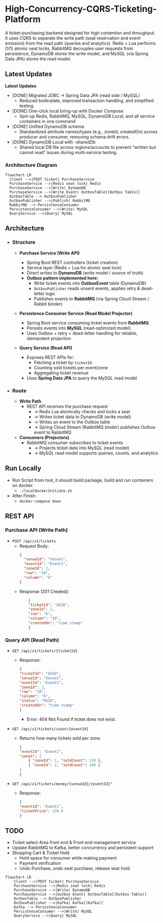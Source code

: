 # High-Concurrency-CQRS-Ticketing-Platform

A ticket-purchasing backend designed for high contention and throughput.
It uses CQRS to separate the write path (seat reservation and event emission) from the read path (queries and
analytics).
Redis + Lua performs O(1) atomic seat locks, RabbitMQ decouples user requests from persistence, DynamoDB stores the
write model, and MySQL (via Spring Data JPA) stores the read model.

## Latest Updates

**Latest Updates**

- [DONE] Migrated JDBC → Spring Data JPA (read side / MySQL)
    - Reduced boilerplate, improved transaction handling, and simplified testing.
- [DONE] One-click local bring-up with Docker Compose
    - Spin up Redis, RabbitMQ, MySQL, DynamoDB Local, and all service containers in one command
- [DONE] Unified DynamoDB schema
    - Standardized attribute names/types (e.g., zoneId, createdOn) across producer and consumer, removing schema drift
      errors.
- [DONE] DynamoDB Local with -sharedDb
    - Shared local DB file across regions/accounts to prevent “written but cannot read” issues during multi-service
      testing.

### Architecture Diagram

```mermaid
flowchart LR
  Client -->|POST ticket| PurchaseService
  PurchaseService -->|Redis seat lock| Redis
  PurchaseService -->|Write| DynamoDB
  PurchaseService -->|Write Event| OutboxTable[(Outbox Table)]
  OutboxTable --> OutboxPublisher
  OutboxPublisher -->|Publish| RabbitMQ
  RabbitMQ --> PersistenceConsumer
  PersistenceConsumer -->|Write| MySQL
  QueryService -->|Query| MySQL
```

## Architecture

- ### Structure
    - **Purchase Service (Write API)**
      - Spring Boot REST controllers (ticket creation)
      - Service layer (Redis + Lua for atomic seat lock)
      - Direct writes to **DynamoDB** (write model / source of truth)
      - **Outbox pattern implemented here:**
          - Write ticket events into **OutboxEvent** table (DynamoDB)
          - `OutboxPublisher` reads unsent events, applies retry & dead-letter logic
          - Publishes events to **RabbitMQ** (via Spring Cloud Stream / Rabbit binder)
      
    - **Persistence Consumer Service (Read Model Projector)**
      - Spring Boot service consuming ticket events from **RabbitMQ**
      - Persists events into **MySQL** (read-optimized model)
      - Uses Outbox + retry + dead-letter handling for reliable, idempotent projection

    - **Query Service (Read API)**
        - Exposes REST APIs for:
            - Fetching a ticket by `ticketId`
            - Counting sold tickets per event/zone
            - Aggregating ticket revenue
        - Uses **Spring Data JPA** to query the MySQL read model

- ### Route
    - **Write Path**
        - REST API receives the purchase request
            - → Redis Lua atomically checks and locks a seat
            - → Writes ticket data to DynamoDB (write model)
            - → Writes an event to the Outbox table
            - → Spring Cloud Stream (RabbitMQ binder) publishes Outbox event to RabbitMQ
    - **Consumers (Projectors)**
        - RabbitMQ consumer subscribes to ticket events
            - → Projects ticket data into MySQL (read model)
            - → MySQL read model supports queries, counts, and analytics

## Run Locally
- Run Script from root, it should build package, build and run containers on docker. 
  - `./localDockerInitiate.sh`
- After Finish:
  - `docker-compose down`

## REST API

### Purchase API (Write Path)

- `POST /api/v1/tickets`
    - Request Body:
      ```json
      {
        "venueId": "Venue1",
        "eventId": "Event1",
        "zoneId": 2,
        "row": "10",
        "column": "b"
      }
      ```
    - Response (201 Created):
      ```json
          {
          "ticketId": "UUID",
          "zoneId": 2,
          "row": "b",
          "column": "10",
          "createdOn": "time stamp"
          }
      ```

### Query API (Read Path)

- `GET /api/v1/tickets/{ticketId}`
    - Response:
      ```json
      {
      "ticketId": "UUID",
      "venueId": "Venue1",
      "eventId": "Event1",
      "zoneId": 2,
      "row": "10",
      "column": "b",
      "status": "PAID",
      "createdOn": "time stamp"
      }
      ```
        - Error:  404 Not Found if ticket does not exist.

- `GET /api/v1/tickets/count/{eventId}`
    - Returns how many tickets sold per zone.
      ```json
      {
      "eventId": "Event1",
      "zones": [
          { "zoneId": 1, "soldCount": 120 },
          { "zoneId": 2, "soldCount": 300 }
      ]
      }
      ```

- `GET /api/v1/tickets/money/{venueId}/{eventId}"`
    - Response:
        ```JSON
        {
        "eventId": "Event1",
        "ticketPrice": 120.0
        }
        ```

## TODO
- Ticket select Area front end & Front end management service
- Update RabbitMQ to Kafka, better concurrency and persistent support
- Shopping Cart & Ticket Hold
  - Hold space for consumer while making payment
  - Payment verification
  - Undo Purchase, undo seat purchase, release seat hold.

```mermaid
flowchart LR
    Client -->|POST ticket| PurchaseService
    PurchaseService -->|Redis seat lock| Redis
    PurchaseService -->|Write| DynamoDB
    PurchaseService -->|Outbox Event| OutboxTable[(Outbox Table)]
    OutboxTable --> OutboxPublisher
    OutboxPublisher -->|Kafka| Kafka[(Kafka)]
    Kafka --> PersistenceConsumer
    PersistenceConsumer -->|Write| MySQL
    QueryService -->|Query| MySQL
```